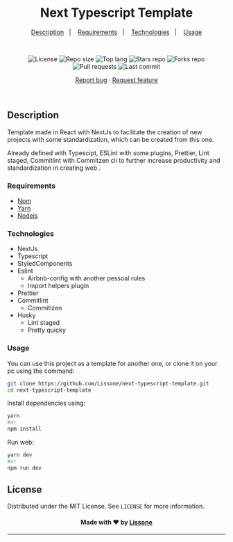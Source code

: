<h1 align="center">
  Next Typescript Template
</h1>

<p align="center">
  <a href="#description">Description</a>&nbsp;&nbsp;&nbsp;|&nbsp;&nbsp;&nbsp;
  <a href="#requirements">Requirements</a>&nbsp;&nbsp;&nbsp;|&nbsp;&nbsp;&nbsp;
  <a href="#technologies">Technologies</a>&nbsp;&nbsp;&nbsp;|&nbsp;&nbsp;&nbsp;
  <a href="#usage">Usage</a>
</p>
<br />
<p align="center">
  <img src="https://img.shields.io/static/v1?label=license&message=MIT" alt="License">
  <img src="https://img.shields.io/github/repo-size/Lissone/next-typescript-template" alt="Repo size" />
  <img src="https://img.shields.io/github/languages/top/Lissone/next-typescript-template" alt="Top lang" />
  <img src="https://img.shields.io/github/stars/Lissone/next-typescript-template" alt="Stars repo" />
  <img src="https://img.shields.io/github/forks/Lissone/next-typescript-template" alt="Forks repo" />
  <img src="https://img.shields.io/github/issues-pr/Lissone/next-typescript-template" alt="Pull requests" >
  <img src="https://img.shields.io/github/last-commit/Lissone/next-typescript-template" alt="Last commit" />
</p>

<p align="center">
  <a href="https://github.com/Lissone/next-typescript-template/issues">Report bug</a>
  ·
  <a href="https://github.com/Lissone/next-typescript-template/issues">Request feature</a>
</p>

<br />

## Description

Template made in React with NextJs to facilitate the creation of new projects with some standardization, which can be created from this one.

Already defined with Typescipt, ESLint with some plugins, Prettier, Lint staged, Commitlint with Commitzen cli to further increase productivity and standardization in creating web .

### Requirements

- [Npm](https://www.npmjs.com/)
- [Yarn](https://yarnpkg.com/)
- [Nodejs](https://nodejs.org/en/)

### Technologies

- NextJs
- Typescript
- StyledComponents
- Eslint
  - Airbnb-config with another pessoal rules
  - Import helpers plugin
- Prettier
- Commitlint
  - Commitizen
- Husky
  - Lint staged
  - Pretty quicky

### Usage

You can use this project as a template for another one, or clone it on your pc using the command:

```bash
git clone https://github.com/Lissone/next-typescript-template.git
cd next-typescript-template
```

Install dependencies using:

```bash
yarn
#or
npm install
```

Run web:

```bash
yarn dev
#or
npm run dev
```

## License

Distributed under the MIT License. See `LICENSE` for more information.

<h4 align="center">
  Made with ❤️ by <a href="https://github.com/Lissone" target="_blank">Lissone</a>
</h4>

<hr />
